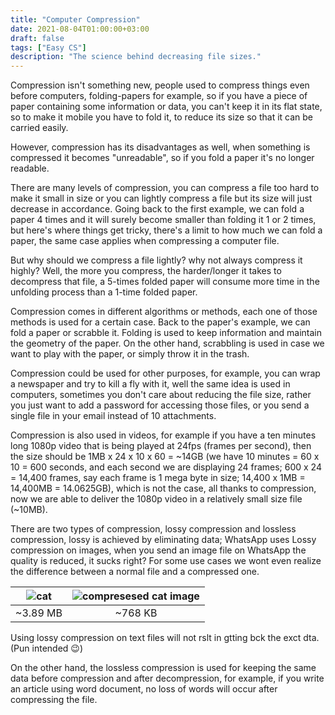 ```yaml
---
title: "Computer Compression"
date: 2021-08-04T01:00:00+03:00
draft: false
tags: ["Easy CS"]
description: "The science behind decreasing file sizes."
---
```


Compression isn't something new, people used to compress things even before computers, folding-papers for example, so if you have a piece of paper containing some information or data, you can't keep it in its flat state, so to make it mobile you have to fold it, to reduce its size so that it can be carried easily.

However, compression has its disadvantages as well, when something is compressed it becomes "unreadable", so if you fold a paper it's no longer readable.

There are many levels of compression, you can compress a file too hard to make it small in size or you can lightly compress a file but its size will just decrease in accordance. Going back to the first example, we can fold a paper 4 times and it will surely become smaller than folding it 1 or 2 times, but here's where things get tricky, there's a limit to how much we can fold a paper, the same case applies when compressing a computer file.

But why should we compress a file lightly? why not always compress it highly? Well, the more you compress, the harder/longer it takes to decompress that file, a 5-times folded paper will consume more time in the unfolding process than a 1-time folded paper.

Compression comes in different algorithms or methods, each one of those methods is used for a certain case. Back to the paper's example, we can fold a paper or scrabble it. Folding is used to keep information and maintain the geometry of the paper. On the other hand, scrabbling is used in case we want to play with the paper, or simply throw it in the trash.

Compression could be used for other purposes, for example, you can wrap a newspaper and try to kill a fly with it, well the same idea is used in computers, sometimes you don't care about reducing the file size, rather you just want to add a password for accessing those files, or you send a single file in your email instead of 10 attachments.

Compression is also used in videos, for example if you have a ten minutes long 1080p video that is being played at 24fps (frames per second), then the size should be 1MB x 24 x 10 x 60 = ~14GB (we have 10 minutes = 60 x 10 = 600 seconds, and each second we are displaying 24 frames; 600 x 24 = 14,400 frames, say each frame is 1 mega byte in size; 14,400 x 1MB = 14,400MB = 14.0625GB), which is not the case, all thanks to compression, now we are able to deliver the 1080p video in a relatively small size file (~10MB).

There are two types of compression, lossy compression and lossless compression, lossy is achieved by eliminating data; WhatsApp uses Lossy compression on images, when you send an image file on WhatsApp the quality is reduced, it sucks right? For some use cases we wont even realize the difference between a normal file and a compressed one.

| ![cat][original_cat] | ![compresesed cat image][compressed_cat] |
| :------------------: | :--------------------------------------: |
|       ~3.89 MB       |                 ~768 KB                  |

Using lossy compression on text files will not rslt in gtting bck the exct dta. (Pun intended 😉)

On the other hand, the lossless compression is used for keeping the same data before compression and after decompression, for example, if you write an article using word document, no loss of words will occur after compressing the file.

[original_cat]: https://static.ghamza.dev/images/computer-compression/original_cat.JPG
[compressed_cat]: https://static.ghamza.dev/images/computer-compression/compressed_cat.JPG
